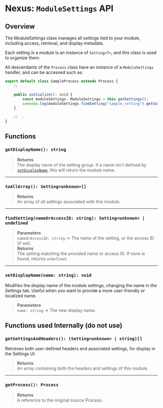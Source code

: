 # Nexus: `ModuleSettings` API

## Overview
The ModuleSettings class manages all settings tied to your module, including access, retrieval, and display metadata.

Each setting in a module is an instance of `Setting<T>`, and this class is used to organize them.

All descendants of the `Process` class have an instance of a `ModuleSettings` handler, and can be accessed such as: 


```typescript
export default class SampleProcess extends Process {
    // ...

    public initialize(): void {
        const moduleSettings: ModuleSettings = this.getSettings();
        console.log(moduleSettings.findSetting("sample_setting").getValue());
	}

    // ...
}
```

## Functions

### `getDisplayName(): string`
> **Returns**  
> The display name of the setting group. If a name isn't defined by [`setDisplayName`](#setdisplaynamename-string-void), this will return the module name.

---

### `toAllArray(): Setting<unknown>[]`
> **Returns**  
> An array of all settings associated with this module.

---

### `findSetting(nameOrAccessID: string): Setting<unknown> | undefined`
> **Parameters**  
> `nameOrAccessID: string` → The name of the setting, or the access ID (if set).  
> **Returns**  
> The setting matching the provided name or access ID. If none is found, returns `undefined`.

---

### `setDisplayName(name: string): void`
Modifies the display name of the module settings, changing the name in the Settings tab. Useful when you want to provide a more user-friendly or localized name.
> **Parameters**  
> `name: string` → The new display name.


## Functions used Internally (do not use)

### `getSettingsAndHeaders(): (Setting<unknown> | string)[]`
Retrieves both user-defined headers and associated settings, for display in the Settings UI.
> **Returns**  
> An array containing both the headers and settings of this module.

---

### `getProcess(): Process`
> **Returns**  
> A reference to the original source Process.
